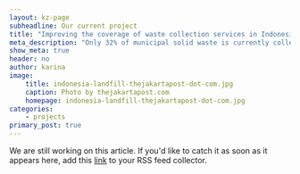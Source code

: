 ```yaml
---
layout: kz-page
subheadline: Our current project
title: "Improving the coverage of waste collection services in Indonesia"
meta_description: "Only 32% of municipal solid waste is currently collected in Indonesia. Uncollected waste is either openly burnt (leading to adverse effects on air quality) or dumped (facilitating the spread of disease vectors and contagious diseases). Dumped waste is likely to end up in our oceans. The aim of this project is to increase the proportion of municipal solid waste that is collected and to ensure that it is properly dispossed of."
show_meta: true
header: no
author: karina
image:
    title: indonesia-landfill-thejakartapost-dot-com.jpg
    caption: Photo by thejakartapost.com
    homepage: indonesia-landfill-thejakartapost-dot-com.jpg
categories:
    - projects
primary_post: true
---
```


We are still working on this article. If you'd like to catch it as soon as it appears here, add this [link][xml_feed] to your RSS feed collector.

[xml_feed]: /feed.xml
